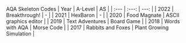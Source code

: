 AQA Skeleton Codes 
| Year | A-Level | AS |
| :---         |     :---:      |          ---: |
| 2022   | Breakthrough!     | -    |
| 2021     | HexBaron      | -     |
| 2020     | Food Magnate       | ASCII graphics editor      |
| 2019 | Text Adventures     | Board Game   |
| 2018     | Words with AQA      | Morse Code     |
| 2017    | Rabbits and Foxes       | Plant Growing Simulation    |

